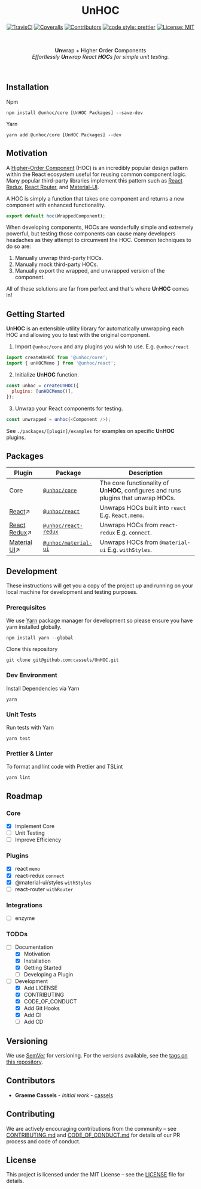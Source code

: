 <h1 align="center">UnHOC</h1>

<div align="center">

[![TravisCI](https://img.shields.io/travis/cassels/UnHOC/master.svg?style=flat-square)](https://travis-ci.org/cassels/UnHOC)
[![Coveralls](https://img.shields.io/coveralls/github/cassels/UnHOC.svg?style=flat-square)](https://coveralls.io/github/cassels/UnHOC)
[![Contributors](https://img.shields.io/github/contributors/cassels/unhoc.svg?style=flat-square)](README.md#Contributors)
[![code style: prettier](https://img.shields.io/badge/code_style-prettier-ff69b4.svg?style=flat-square)](https://github.com/prettier/prettier)
[![License: MIT](https://img.shields.io/github/license/cassels/unhoc.svg?style=flat-square)](LICENSE)

<br>

**Un**wrap + **H**igher **O**rder **C**omponents  
_Effortlessly **Un**wrap React **HOC**s for simple unit testing._

<br>

</div>

## Installation

Npm

```
npm install @unhoc/core [UnHOC Packages] --save-dev
```

Yarn

```
yarn add @unhoc/core [UnHOC Packages] --dev
```

## Motivation

A [Higher-Order Component](https://reactjs.org/docs/higher-order-components.html) (HOC) is an incredibly popular design pattern within the React ecosystem useful for reusing common component logic. Many popular third-party libraries implement this pattern such as [React Redux](https://github.com/reduxjs/react-redux), [React Router](https://github.com/ReactTraining/react-router), and [Material-UI](https://github.com/mui-org/material-ui).

A HOC is simply a function that takes one component and returns a new component with enhanced functionality.

```js
export default hoc(WrappedComponent);
```

When developing components, HOCs are wonderfully simple and extremely powerful, but testing those components can cause many developers headaches as they attempt to circumvent the HOC. Common techniques to do so are:

1. Manually unwrap third-party HOCs.
2. Manually mock third-party HOCs.
3. Manually export the wrapped, and unwrapped version of the component.

All of these solutions are far from perfect and that's where **U**n**HOC** comes in!

## Getting Started

**U**n**HOC** is an extensible utility library for automatically unwrapping each HOC and allowing you to test with the original component.

1. Import `@unhoc/core` and any plugins you wish to use. E.g. `@unhoc/react`

```js
import createUnHOC from '@unhoc/core';
import { unHOCMemo } from '@unhoc/react';
```

2. Initialize **U**n**HOC** function.

```javascript
const unhoc = createUnHOC({
  plugins: [unHOCMemo()],
});
```

3. Unwrap your React components for testing.

```javascript
const unwrapped = unhoc(<Component />);
```

See `./packages/[plugin]/examples` for examples on specific **U**n**HOC** plugins.

## Packages

| Plugin                                                  | Package                                        | Description                                                                            |
| ------------------------------------------------------- | ---------------------------------------------- | -------------------------------------------------------------------------------------- |
| Core                                                    | [`@unhoc/core`](./packages/core)               | The core functionality of **U**n**HOC**, configures and runs plugins that unwrap HOCs. |
| [React](https://github.com/facebook/react)↗︎            | [`@unhoc/react`](./packages/react)             | Unwraps HOCs built into `react` E.g. `React.memo`.                                     |
| [React Redux](https://github.com/reduxjs/react-redux)↗︎ | [`@unhoc/react-redux`](./packages/react-redux) | Unwraps HOCs from `react-redux` E.g. `connect`.                                        |
| [Material UI](https://github.com/mui-org/material-ui)↗︎ | [`@unhoc/material-ui`](./packages/material-ui) | Unwraps HOCs from `@material-ui` E.g. `withStyles`.                                    |

## Development

These instructions will get you a copy of the project up and running on your local machine for development and testing purposes.

### Prerequisites

We use [Yarn](https://yarnpkg.com/lang/en/) package manager for development so please ensure you have yarn installed globally.

```
npm install yarn --global
```

Clone this repository

```
git clone git@github.com:cassels/UnHOC.git
```

### Dev Environment

Install Dependencies via Yarn

```
yarn
```

### Unit Tests

Run tests with Yarn

```
yarn test
```

### Prettier & Linter

To format and lint code with Prettier and TSLint

```
yarn lint
```

## Roadmap

### Core

- [x] Implement Core
- [ ] Unit Testing
- [ ] Improve Efficiency

### Plugins

- [x] react `memo`
- [x] react-redux `connect`
- [x] @material-ui/styles `withStyles`
- [ ] react-router `withRouter`

### Integrations

- [ ] enzyme

### TODOs

- [ ] Documentation
  - [x] Motivation
  - [x] Installation
  - [x] Getting Started
  - [ ] Developing a Plugin
- [ ] Development
  - [x] Add LICENSE
  - [x] CONTRIBUTING
  - [x] CODE_OF_CONDUCT
  - [x] Add Git Hooks
  - [x] Add CI
  - [ ] Add CD

## Versioning

We use [SemVer](http://semver.org/) for versioning. For the versions available, see the [tags on this repository](https://github.com/cassels/unhoc/tags).

## Contributors

- **Graeme Cassels** - _Initial work_ - [cassels](https://github.com/cassels)

## Contributing

We are actively encouraging contributions from the community – see [CONTRIBUTING.md](CONTRIBUTING.md) and [CODE_OF_CONDUCT.md](CODE_OF_CONDUCT.md) for details of our PR process and code of conduct.

## License

This project is licensed under the MIT License – see the [LICENSE](LICENSE) file for details.
